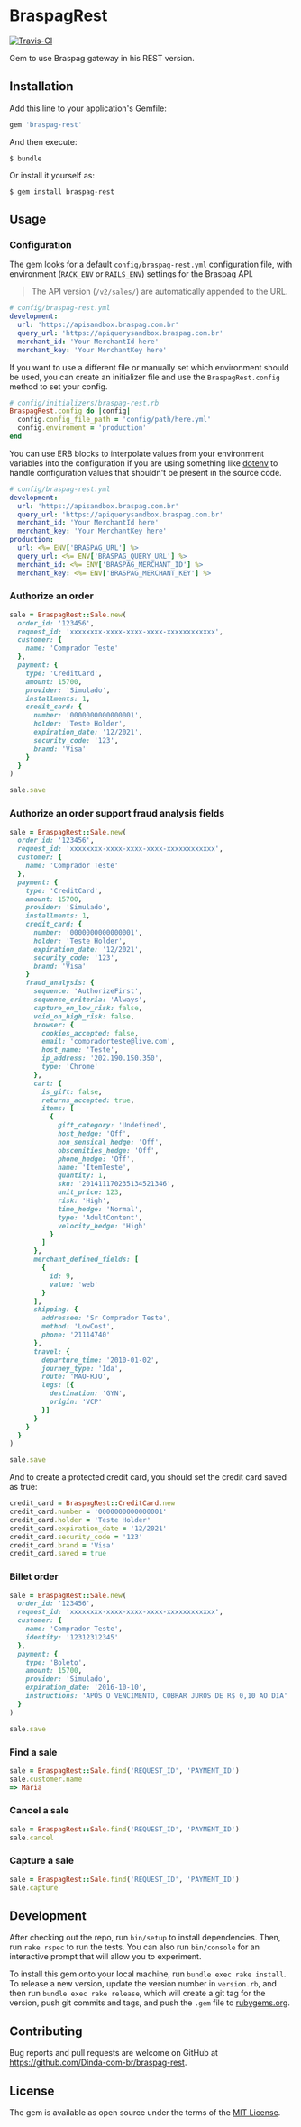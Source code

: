 # BraspagRest

[![Travis-CI](https://travis-ci.org/Dinda-com-br/braspag-rest.svg?branch=master)](https://travis-ci.org/Dinda-com-br/braspag-rest)

Gem to use Braspag gateway in his REST version.

## Installation

Add this line to your application's Gemfile:

```ruby
gem 'braspag-rest'
```

And then execute:

    $ bundle

Or install it yourself as:

    $ gem install braspag-rest

## Usage

### Configuration

The gem looks for a default `config/braspag-rest.yml` configuration file, with
environment (`RACK_ENV` or `RAILS_ENV`) settings for the Braspag API.

> The API version (`/v2/sales/`) are automatically appended to the URL.

```yml
# config/braspag-rest.yml
development:
  url: 'https://apisandbox.braspag.com.br'
  query_url: 'https://apiquerysandbox.braspag.com.br'
  merchant_id: 'Your MerchantId here'
  merchant_key: 'Your MerchantKey here'
```

If you want to use a different file or manually set which environment should be
used, you can create an initializer file and use the `BraspagRest.config` method
to set your config.

```ruby
# config/initializers/braspag-rest.rb
BraspagRest.config do |config|
  config.config_file_path = 'config/path/here.yml'
  config.enviroment = 'production'
end
```

You can use ERB blocks to interpolate values from your environment variables into
the configuration if you are using something like [dotenv](https://github.com/bkeepers/dotenv)
to handle configuration values that shouldn't be present in the source code.

```yml
# config/braspag-rest.yml
development:
  url: 'https://apisandbox.braspag.com.br'
  query_url: 'https://apiquerysandbox.braspag.com.br'
  merchant_id: 'Your MerchantId here'
  merchant_key: 'Your MerchantKey here'
production:
  url: <%= ENV['BRASPAG_URL'] %>
  query_url: <%= ENV['BRASPAG_QUERY_URL'] %>
  merchant_id: <%= ENV['BRASPAG_MERCHANT_ID'] %>
  merchant_key: <%= ENV['BRASPAG_MERCHANT_KEY'] %>
```

### Authorize an order

```rb
sale = BraspagRest::Sale.new(
  order_id: '123456',
  request_id: 'xxxxxxxx-xxxx-xxxx-xxxx-xxxxxxxxxxxx',
  customer: {
    name: 'Comprador Teste'
  },
  payment: {
    type: 'CreditCard',
    amount: 15700,
    provider: 'Simulado',
    installments: 1,
    credit_card: {
      number: '0000000000000001',
      holder: 'Teste Holder',
      expiration_date: '12/2021',
      security_code: '123',
      brand: 'Visa'
    }
  }
)

sale.save
```

### Authorize an order support fraud analysis fields

```rb
sale = BraspagRest::Sale.new(
  order_id: '123456',
  request_id: 'xxxxxxxx-xxxx-xxxx-xxxx-xxxxxxxxxxxx',
  customer: {
    name: 'Comprador Teste'
  },
  payment: {
    type: 'CreditCard',
    amount: 15700,
    provider: 'Simulado',
    installments: 1,
    credit_card: {
      number: '0000000000000001',
      holder: 'Teste Holder',
      expiration_date: '12/2021',
      security_code: '123',
      brand: 'Visa'
    }
    fraud_analysis: {
      sequence: 'AuthorizeFirst',
      sequence_criteria: 'Always',
      capture_on_low_risk: false,
      void_on_high_risk: false,
      browser: {
        cookies_accepted: false,
        email: 'compradorteste@live.com',
        host_name: 'Teste',
        ip_address: '202.190.150.350',
        type: 'Chrome'
      },
      cart: {
        is_gift: false,
        returns_accepted: true,
        items: [
          {
            gift_category: 'Undefined',
            host_hedge: 'Off',
            non_sensical_hedge: 'Off',
            obscenities_hedge: 'Off',
            phone_hedge: 'Off',
            name: 'ItemTeste',
            quantity: 1,
            sku: '201411170235134521346',
            unit_price: 123,
            risk: 'High',
            time_hedge: 'Normal',
            type: 'AdultContent',
            velocity_hedge: 'High'
          }
        ]
      },
      merchant_defined_fields: [
        {
          id: 9,
          value: 'web'
        }
      ],
      shipping: {
        addressee: 'Sr Comprador Teste',
        method: 'LowCost',
        phone: '21114740'
      },
      travel: {
        departure_time: '2010-01-02',
        journey_type: 'Ida',
        route: 'MAO-RJO',
        legs: [{
          destination: 'GYN',
          origin: 'VCP'
        }]
      }
    }
  }
)

sale.save
```

And to create a protected credit card, you should set the credit card saved as true:

```rb
credit_card = BraspagRest::CreditCard.new
credit_card.number = '0000000000000001'
credit_card.holder = 'Teste Holder'
credit_card.expiration_date = '12/2021'
credit_card.security_code = '123'
credit_card.brand = 'Visa'
credit_card.saved = true
```

### Billet order

```rb
sale = BraspagRest::Sale.new(
  order_id: '123456',
  request_id: 'xxxxxxxx-xxxx-xxxx-xxxx-xxxxxxxxxxxx',
  customer: {
    name: 'Comprador Teste',
    identity: '12312312345'
  },
  payment: {
    type: 'Boleto',
    amount: 15700,
    provider: 'Simulado',
    expiration_date: '2016-10-10',
    instructions: 'APÓS O VENCIMENTO, COBRAR JUROS DE R$ 0,10 AO DIA'
  }
)

sale.save
```

### Find a sale

```rb
sale = BraspagRest::Sale.find('REQUEST_ID', 'PAYMENT_ID')
sale.customer.name
=> Maria
```

### Cancel a sale

```rb
sale = BraspagRest::Sale.find('REQUEST_ID', 'PAYMENT_ID')
sale.cancel
```

### Capture a sale

```rb
sale = BraspagRest::Sale.find('REQUEST_ID', 'PAYMENT_ID')
sale.capture
```

## Development

After checking out the repo, run `bin/setup` to install dependencies. Then, run `rake rspec` to run the tests. You can also run `bin/console` for an interactive prompt that will allow you to experiment.

To install this gem onto your local machine, run `bundle exec rake install`. To release a new version, update the version number in `version.rb`, and then run `bundle exec rake release`, which will create a git tag for the version, push git commits and tags, and push the `.gem` file to [rubygems.org](https://rubygems.org).

## Contributing

Bug reports and pull requests are welcome on GitHub at https://github.com/Dinda-com-br/braspag-rest.


## License

The gem is available as open source under the terms of the [MIT License](http://opensource.org/licenses/MIT).
